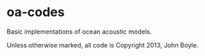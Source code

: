 oa-codes
========

Basic implementations of ocean acoustic models.

Unless otherwise marked, all code is Copyright 2013, John Boyle.